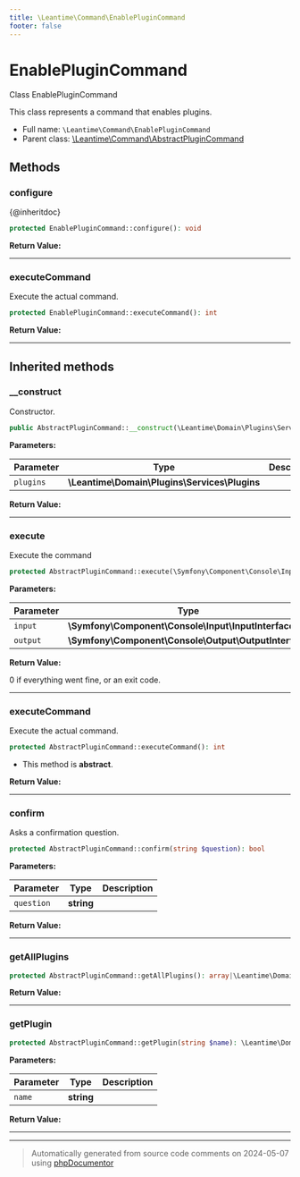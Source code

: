 ```yaml
---
title: \Leantime\Command\EnablePluginCommand
footer: false
---
```


# EnablePluginCommand

Class EnablePluginCommand

This class represents a command that enables plugins.

* Full name: `\Leantime\Command\EnablePluginCommand`
* Parent class: [\Leantime\Command\AbstractPluginCommand](technical/AbstractPluginCommand.md)



## Methods

### configure

{@inheritdoc}

```php
protected EnablePluginCommand::configure(): void
```









**Return Value:**





---
### executeCommand

Execute the actual command.

```php
protected EnablePluginCommand::executeCommand(): int
```









**Return Value:**





---


## Inherited methods

### __construct

Constructor.

```php
public AbstractPluginCommand::__construct(\Leantime\Domain\Plugins\Services\Plugins $plugins): mixed
```








**Parameters:**

| Parameter | Type | Description |
|-----------|------|-------------|
| `plugins` | **\Leantime\Domain\Plugins\Services\Plugins** |  |


**Return Value:**





---
### execute

Execute the command

```php
protected AbstractPluginCommand::execute(\Symfony\Component\Console\Input\InputInterface $input, \Symfony\Component\Console\Output\OutputInterface $output): int
```








**Parameters:**

| Parameter | Type | Description |
|-----------|------|-------------|
| `input` | **\Symfony\Component\Console\Input\InputInterface** |  |
| `output` | **\Symfony\Component\Console\Output\OutputInterface** |  |


**Return Value:**

0 if everything went fine, or an exit code.



---
### executeCommand

Execute the actual command.

```php
protected AbstractPluginCommand::executeCommand(): int
```




* This method is **abstract**.




**Return Value:**





---
### confirm

Asks a confirmation question.

```php
protected AbstractPluginCommand::confirm(string $question): bool
```








**Parameters:**

| Parameter | Type | Description |
|-----------|------|-------------|
| `question` | **string** |  |


**Return Value:**





---
### getAllPlugins



```php
protected AbstractPluginCommand::getAllPlugins(): array|\Leantime\Domain\Plugins\Models\InstalledPlugin[]
```









**Return Value:**





---
### getPlugin



```php
protected AbstractPluginCommand::getPlugin(string $name): \Leantime\Domain\Plugins\Models\InstalledPlugin
```








**Parameters:**

| Parameter | Type | Description |
|-----------|------|-------------|
| `name` | **string** |  |


**Return Value:**





---


---
> Automatically generated from source code comments on 2024-05-07 using [phpDocumentor](http://www.phpdoc.org/)
